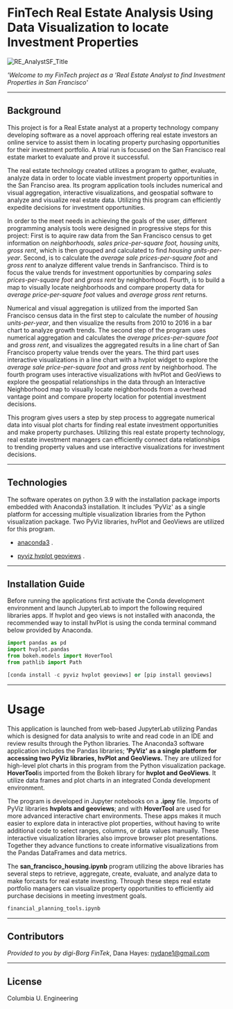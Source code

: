 # FinTech Real Estate Analysis Using Data Visualization to locate Investment Properties

![RE_AnalystSF_Title](M6ReadMeTitle-2022-10-07164721.png) 

*'Welcome to my FinTech project as a 'Real Estate Analyst to find Investment Properties in San Francisco'*

---

## Background
This project is for a Real Estate analyst at a property technology company developing software as a novel approach offering real estate investors an online service to assist them in locating property purchasing opportunities for their investment portfolio. A trial run is focused on the San Francisco real estate market to evaluate and prove it successful.  

The real estate technology created utilizes a program to gather, evaluate, analyze data in order to locate viable investment property opportunities in the San Franciso area. Its program application tools includes numerical and visual aggregation, interactive visualizations, and geospatial software to analyze and visualize real estate data. Utilizing this program can efficiently expedite decisions for investment opportunities.    

In order to the meet needs in achieving the goals of the user, different programming analysis tools were designed in progressive steps for this project: First is to aquire raw data from the San Francisco census to get information on *neighborhoods, sales price-per-square foot, housing units, gross rent*, which is then grouped and calculated to find *housing units-per-year*. Second, is to calculate the *average sale prices-per-square foot* and *gross rent* to analyze different value trends in Sanfrancisco. Third is to focus the value trends for investment opportunities by comparing *sales prices-per-square foot* and *gross rent* by neighborhood. Fourth, is to build a map to visually locate neighborhoods and compare property data for *average price-per-square foot* values and *average gross rent* returns.  

Numerical and visual aggregation is utilized from the imported San Francisco census data in the first step to calculate the number of *housing units-per-year*, and then visualize the results from 2010 to 2016 in a bar chart to analyze growth trends. The second step of the program uses numerical aggregation and calculates the *average prices-per-square foot* and *gross rent*, and visualizes the aggregated results in a line chart of San Francisco property value trends over the years. The third part uses interactive visualizations in a line chart with a hvplot widget to explore the *average sale price-per-square foot* and *gross rent* by neighborhood. The fourth program uses interactive visualizations with hvPlot and GeoViews to explore the geospatial relationships in the data through an Interactive Neighborhood map to visually locate neighborhoods from a overhead vantage point and compare property location for potential investment decisions.


This program gives users a step by step process to aggregate numerical data into visual plot charts for finding real estate investment opportunities and make property purchases. Utilizing this real estate property technology, real estate investment managers can efficiently connect data relationships to trending property values and use interactive visualizations for investment decisions.  


---

## Technologies

The software operates on python 3.9 with the installation package imports embedded with Anaconda3 installation. It includes 'PyViz' as a single platform for accessing multiple visualization libraries from the Python visualization package. Two PyViz libraries, hvPlot and GeoViews are utilized for this program.

* [anaconda3](https://docs.anaconda.com/anaconda/install/windows/e) .

* [pyviz hvplot geoviews](https://hvplot.holoviz.org/index.html#) .

---

## Installation Guide

Before running the applications first activate the Conda development environment and launch JupyterLab to import the following required libraries apps. If hvplot and geo views is not installed with anaconda, the recommended way to install hvPlot is using the conda terminal command below provided by Anaconda. 

```python libraries
import pandas as pd
import hvplot.pandas
from bokeh.models import HoverTool
from pathlib import Path 

[conda install -c pyviz hvplot geoviews] or [pip install geoviews] 
```

---
# Usage

This application is launched from web-based JupyterLab utilizing Pandas which is designed for data analysis to write and read code in an IDE and review results through the Python libraries. The Anaconda3 software application includes the Pandas libraries; **'PyViz' as a single platform for accessing two PyViz libraries, hvPlot and GeoViews.** They are utilized for high-level plot charts in this program from the Python visualization package. **HoverTool**is imported from the Bokeh library for **hvplot and GeoViews**. It utilize data frames and plot charts in an integrated Conda development environment. 

The program is developed in Jupyter notebooks on a **.ipny** file. Imports of PyViz libraries **hvplots and geoviews**; and with  **HoverTool** are used for more advanced interactive chart environments. These apps makes it much easier to explore data in interactive plot properties, without having to write additional code to select ranges, columns, or data values manually. These interactive visualization libraries also improve browser plot presentations. Together they advance functions to create informative visualizations from the Pandas DataFrames and data metrics. 

The **san_francisco_housing.ipynb** program utilizing the above libraries has several steps to retrieve, aggregate, create, evaluate, and analyze data to make forcasts for real estate investing. Through these steps real estate portfolio managers can visualize property opportunities to efficiently aid purchase decisions in meeting investment goals.   

```python
financial_planning_tools.ipynb
```
 

---

## Contributors

*Provided to you by digi-Borg FinTek*, 
Dana Hayes: nydane1@gmail.com

---

## License

Columbia U. Engineering